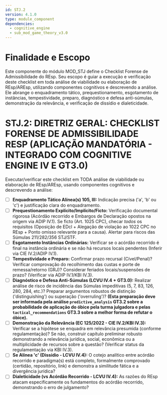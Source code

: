 ```yaml
---
id: STJ.2
version: 4.1.0
type: module_component
dependencies:
  - cognitive_engine
  - sub_mod_game_theory_v3.0
---
```


# Finalidade e Escopo

Este componente do módulo MOD_STJ define o Checklist Forense de Admissibilidade do REsp. Seu escopo é guiar a execução e verificação deste checklist em toda análise de viabilidade ou elaboração de REsp/AREsp, utilizando componentes cognitivos e descrevendo a análise. Ele abrange o enquadramento tático, prequestionamento, esgotamento de instâncias, tempestividade, preparo, diagnóstico e defesa anti-súmulas, demonstração da relevância, e verificação de dissídio e dialeticidade.

# STJ.2: DIRETRIZ GERAL: CHECKLIST FORENSE DE ADMISSIBILIDADE RESP (APLICAÇÃO MANDATÓRIA - INTEGRADO COM COGNITIVE ENGINE IV E GT3.0)

Executar/verificar este checklist em TODA análise de viabilidade ou elaboração de REsp/AREsp, usando componentes cognitivos e descrevendo a análise:

*   [ ] **Enquadramento Tático Alínea(s) 105, III:** Indicação precisa ('a', 'b' ou 'c') e justificação clara do enquadramento.
*   [ ] **Prequestionamento Explícito/Implícito/Ficto:** Verificação documental rigorosa (Acórdão recorrido e Embargos de Declaração opostos na origem via ADIP IV.1). Se ficto (Art. 1025 CPC), checar *todos* os requisitos (Oposição de EDcl + Alegação de violação ao 1022 CPC no REsp + Ponto omisso relevante para a causa). Alertar para riscos das Súmulas 211/282/356 STJ/STF.
*   [ ] **Esgotamento Instâncias Ordinárias:** Verificar se o acórdão recorrido é final na instância ordinária e se não há recursos locais pendentes (Inferir via CIE IV.2/ADIP IV.1).
*   [ ] **Tempestividade e Preparo:** Confirmar prazo recursal (Cível/Penal)? Verificar comprovação do recolhimento das custas e porte de remessa/retorno (GRJ)? Considerar feriados locais/suspensões de prazo? (Verificar via ADIP IV.1/KBI IV.3).
*   [ ] **Diagnóstico e Defesa Anti-Súmulas (LCVU IV.4 + GT3.0):** Realizar análise de risco de incidência das Súmulas impeditivas (5, 7, 83, 126, 280, 284, etc.)? Preparar argumentos robustos de distinção ('distinguishing') ou superação ('overruling')? **(Esta preparação deve ser informada pela análise `predictive_analysis` GT3.2 sobre a probabilidade de aplicação do óbice pela turma julgadora e pelas `tactical_recommendations` GT3.3 sobre a melhor forma de refutar o óbice).**
*   [ ] **Demonstração da Relevância (EC 125/2022 - CIE IV.2/KBI IV.3):** Verificar se a hipótese se enquadra em relevância presumida (conforme regulamentação)? Se não, construir capítulo preliminar robusto demonstrando a relevância jurídica, social, econômica ou a multiplicidade de recursos sobre a questão? (Verificar status da regulamentação via KBI IV.3).
*   [ ] **Se Alínea 'c' (Dissídio - LCVU IV.4):** O cotejo analítico entre acórdão recorrido e paradigma(s) está completo, formalmente comprovado (certidão, repositório, link) e demonstra a similitude fática e a divergência jurídica?
*   [ ] **Dialeticidade (vs Acórdão Recorrido - LCVU IV.4):** As razões do REsp atacam especificamente os fundamentos do acórdão recorrido, demonstrando o erro de julgamento?

